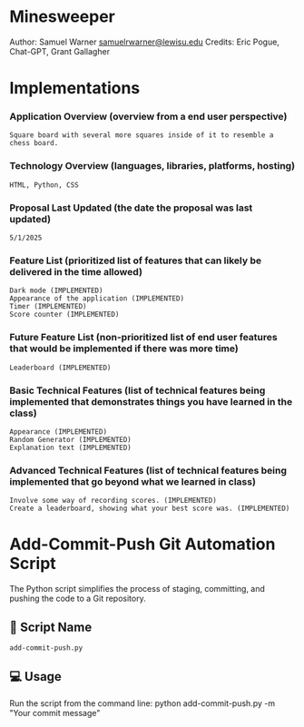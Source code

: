 # Minesweeper

Author: Samuel Warner
samuelrwarner@lewisu.edu
Credits: Eric Pogue, Chat-GPT, Grant Gallagher


# Implementations

### Application Overview (overview from a end user perspective)
    Square board with several more squares inside of it to resemble a chess board.
### Technology Overview (languages, libraries, platforms, hosting)
    HTML, Python, CSS
### Proposal Last Updated (the date the proposal was last updated)
    5/1/2025
### Feature List (prioritized list of features that can likely be delivered in the time allowed)
    Dark mode (IMPLEMENTED)
    Appearance of the application (IMPLEMENTED)
    Timer (IMPLEMENTED)
    Score counter (IMPLEMENTED)
### Future Feature List (non-prioritized list of end user features that would be implemented if there was more time)
    Leaderboard (IMPLEMENTED)
### Basic Technical Features (list of technical features being implemented that demonstrates things you have learned in the class)
    Appearance (IMPLEMENTED)
    Random Generator (IMPLEMENTED)
    Explanation text (IMPLEMENTED)
### Advanced Technical Features (list of technical features being implemented that go beyond what we learned in class)
    Involve some way of recording scores. (IMPLEMENTED)
    Create a leaderboard, showing what your best score was. (IMPLEMENTED)


# Add-Commit-Push Git Automation Script
The Python script simplifies the process of staging, committing, and pushing the code to a Git repository.

## 📄 Script Name
`add-commit-push.py`

## 💻 Usage
Run the script from the command line:
python add-commit-push.py -m "Your commit message"